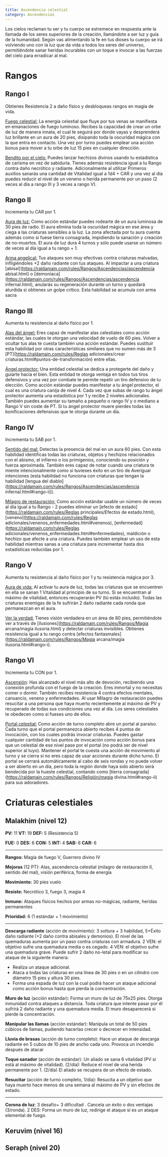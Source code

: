 ```yaml
---
title: Ascendencia celestial
category: Ascendencias
---
```


Los cielos reclaman tu ser y tu cuerpo se estremece en respuesta ante la llamada de los seres superiores de la creación, llamándote a ser luz y guía de la humanidad. Según vas alimentando la fe en tus dioses tu cuerpo se irá volviendo uno con la luz que da vida a todos los seres del universo, permitiéndote sanar heridas incurables con un toque e invocar a las fuerzas del cielo para erradicar al mal.

# Rangos

## Rango I

Obtienes Resistencia 2 a daño físico y desbloqueas rangos en magia de vida.

<u>Fuego celestial:</u> La energía celestial que fluye por tus venas se manifiesta en emanaciones de fuego luminoso. Recibes la capacidad de crear un orbe de luz de manera innata, el cual te seguirá por donde vayas y desprenderá luz brillante en un aura de 20 pies, disipando toda la oscuridad mágica con la que entra en contacto. Una vez por turno puedes emplear una acción bonus para mover a tu orbe de luz 15 pies en cualquier dirección. 

<u>Bendito por el cielo:</u> Puedes lanzar hechizos divinos usando tu estadística de carisma en vez de sabiduría. Tienes además resistencia igual a tu Rango contra daño necrótico y radiante. Adicionalmente al utilizar Primeros auxilios sanarás una cantidad de Vitalidad igual a 1d4 + CAR y una vez al día puedes reducir el nivel de un veneno o herida permanente por un paso (2 veces al día a rango III y 3 veces a rango V).

## Rango II

Incrementa tu CAR por 1.

<u>Aura de luz:</u> Como acción estándar puedes rodearte de un aura luminosa de 30 pies de radio. El aura elimina toda la oscuridad mágica en ese área y ciega a las criaturas sensibles a la luz. La zona afectada por tu aura cuenta además como si fuese tierra consagrada, impidiendo la sanación y creación de no-muertos. El aura de luz dura 4 turnos y sólo puede usarse un número de veces al día igual a tu rango + 1.

<u>Arma angelical:</u> Tus ataques son muy efectivas contra criaturas malvadas, infligiéndoles +2 daño radiante con tus ataques. Al impactar a una criatura [abisal](https://raldamain.com/rules/Rangos/Ascendencias/ascendencia abisal.html) o [demoníaca](https://raldamain.com/rules/Rangos/Ascendencias/ascendencia infernal.html), anularás su regeneración durante un turno y quedará aturdida si obtienes un golpe crítico. Esta habilidad se acumula con arma sacra 

## Rango III

Aumenta tu resistencia al daño físico por 1.

<u>Alas del ángel:</u> Eres capaz de manifestar alas celestiales como acción estándar, las cuales te otorgan una velocidad de vuelo de 60 pies. Volver a ocultar tus alas te cuesta también una acción estándar. Puedes sustituir esta habilidad por otras características similares que no sumen más de 3 [PT](https://raldamain.com/rules/Reglas adicionales/crear criaturas.html#puntos-de-transformación) entre ellas.

<u>Ángel protector:</u> Una entidad celestial se dedica a protegerte del daño y guiarte hacia el bien. Esta entidad te otorga ventaja en todos tus tiros defensivos y una vez por combate te permite repetir un tiro defensivo de tu elección. Como acción estándar puedes manifestar a tu ángel protector, el cual es una criatura canija de nivel 4. Cada vez que subas de rango tu ángel protector aumenta una estadística por 1 y recibe 2 niveles adicionales. También puedes aumentar su tamaño a pequeño o rango IV y o mediano a Rango V sin coste de PT. Si tu ángel protector muere pierdes todas las bonificaciones defensivas que te otorga durante un día.

## Rango IV 

Incrementa tu SAB por 1.

<u>Sentido del mal:</u> Detectas la presencia del mal en un aura 60 pies. Con esta habilidad identificas todas las criaturas, objetos y hechizos relacionados con el abismo, el infierno o los primigenios, conociendo su posición y fuerza aproximada. También eres capaz de notar cuando una criatura te miente intencionalmente como si tuvieses éxito en un tiro de Averiguar intenciones (esta habilidad no funciona con criaturas que tengan la habilidad [lengua del diablo](https://raldamain.com/rules/Rangos/Ascendencias/ascendencia infernal.html#rango-ii)).

<u>Milagro de restauración:</u> Como acción estándar usable un número de veces al día igual a tu Rango - 2 puedes eliminar un [efecto de estado](https://raldamain.com/rules/Reglas principales/Efectos de estado.html), [veneno](https://raldamain.com/rules/Reglas adicionales/venenos_enfermedades.html#venenos), [enfermedad](https://raldamain.com/rules/Reglas adicionales/venenos_enfermedades.html#enfermedades), maldición o hechizo que afecte a una criatura. Puedes también emplear un uso de esta habilidad mientras sanas a una criatura para incrementar hasta dos estadísticas reducidas por 1.

## Rango V

Aumenta tu resistencia al daño físico por 1 y tu resistencia mágica por 3.

<u>Aura de vida:</u> Al activar tu aura de luz, todas las criaturas que se encuentren en ella se sanan 1 Vitalidad al principio de su turno. Si se encuentran al máximo de vitalidad, entonces recuperarán PV (tú estás incluido). Todas las criaturas enemigas de la fe sufrirán 2 daño radiante cada ronda que permanezcan en el aura.

<u>Ver la verdad:</u> Tienes visión verdadera en un área de 80 pies, permitiéndote ver a través de [ilusiones](https://raldamain.com/rules/Rangos/Magia arcana/magia ilusoria.html) y detectar criaturas invisibles. Obtienes resistencia igual a tu rango contra [efectos fantasmales](https://raldamain.com/rules/Rangos/Magia arcana/magia ilusoria.html#rango-i).

## Rango VI

Incrementa tu CON por 1.

<u>Ascensión</u>: Has alcanzado el nivel más alto de devoción, recibiendo una conexión profunda con el fuego de la creación. Eres inmortal y no necesitas comer o dormir. También recibes resistencia 4 contra efectos mentales, cansancio, veneno y enfermedades. Al usar Milagro de restauración puedes resucitar a una persona que haya muerto recientemente al máximo de PV y recuperado de todas sus condiciones una vez al día. Los seres celestiales te obedecen como si fueses uno de ellos.

<u>Portal celestial:</u> Como acción de turno completo abre un portal al paraíso. Cada turno que el portal permanezca abierto recibes 4 puntos de invocación, con los cuales podrás invocar criaturas. Puedes gastar cualquier cantidad de tus puntos de invocación como acción bonus para que un celestial de ese nivel pase por el portal (no podrá ser de nivel superior al tuyo). Mantener el portal te cuesta una acción de movimiento al turno y se cierra si no eres capaz de usar acciones durante dicho turno. El portal se cerrará automáticamente al cabo de seis rondas y no puede volver a ser abierto en un día, pero toda la región donde haya sido abierto será bendecida por la hueste celestial, contando como [tierra consagrada](https://raldamain.com/rules/Rangos/Religión/magia divina.html#rango-ii) para sus adoradores.

# Criaturas celestiales

## Malakhim (nivel 12)

**PV:** 11			**VT:** 19	 		**DEF:** 5 (Resistencia 5)

**FUE:** 0 	**DES:** 6	**CON:** 5	**INT:** 4	**SAB:** 6	**CAR:** 6

------

**Rangos:** Magia de fuego V, Guerrero divino IV

**Mejoras** (12 PT): Alas, ascendencia celestial (milagro de restauración II, sentido del mal), visión periférica, forma de energía

**Movimiento:** 30 pies vuelo

**Resiste:** Necrótico 3, fuego 3, magia 4

**Inmune:** Ataques físicos hechos por armas no-mágicas, radiante, heridas permanentes

**Prioridad:** 6 (1 estándar + 1 movimiento)

------

**Descarga radiante** (acción de movimiento): 3 soltura + 3 habilidad, 5+Éxito daño radiante (+2 daño contra abisales y demonios). El nivel de las quemaduras aumenta por un paso contra criaturas con armadura. 2 VEN: el objetivo sufre una quemadura media o es cegado. 4 VEN: el objetivo sufre una quemadura grave. Puede sufrir 2 daño no-letal para modificar su ataque de la siguiente manera:

- Realiza un ataque adicional.
- Ataca a todas las criaturas en una línea de 30 pies o en un cilindro con diámetro 15 pies y altura 30 pies.
- Forma una espada de luz con la cual podrá hacer un ataque adicional como acción bonus hasta que pierda la concentración.

**Muro de luz** (acción estándar): Forma un muro de luz de 75x25 pies. Otorga inmunidad contra ataques a distancia. Toda criatura que intente pasar por él sufrirá 2 daño radiante y una quemadura media. El muro desaparecerá si pierde la concentración.

**Manipular las llamas** (acción estándar): Manipula un total de 50 pies cúbicos de llamas, pudiendo hacerlas crecer o decrecer en intensidad.

**Lluvia de brasas** (acción de turno completo): Hace un ataque de descarga radiante en 5 cubos de 10 pies de ancho cada uno. Provoca un incendio después de atacar

**Toque sanador** (acción de estándar): Un aliado se sana 6 vitalidad (PV si está al máximo de vitalidad). (2/día): Reduce el nivel de una herida permanente por 1. (2/día) El aliado se recupera de un efecto de estado.

**Resucitar** (acción de turno completo, 1/día): Resucita a un objetivo que haya muerto hace menos de una semana al máximo de PV y sin efectos de estado.

------

**Corona de luz**: 3 desafío+ 3 dificultad . Cancela un éxito o dos ventajas (3/ronda). 2 DES: Forma un muro de luz, redirige el ataque si es un ataque elemental de fuego.

## Keruvim (nivel 16)

## Seraph (nivel 20)